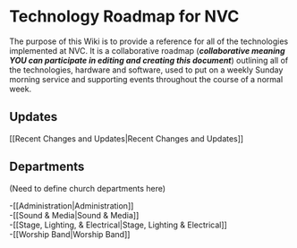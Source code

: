 # Technology Roadmap for NVC

The purpose of this Wiki is to provide a reference for all of the technologies implemented at NVC.  It is a collaborative roadmap (_**collaborative meaning YOU can participate in editing and creating this document**_) outlining all of the technologies, hardware and software, used to put on a weekly Sunday morning service and supporting events throughout the course of a normal week.

## Updates
[[Recent Changes and Updates|Recent Changes and Updates]]

## Departments

(Need to define church departments here)

-[[Administration|Administration]]  
-[[Sound & Media|Sound & Media]]  
-[[Stage, Lighting, & Electrical|Stage, Lighting & Electrical]]  
-[[Worship Band|Worship Band]]
